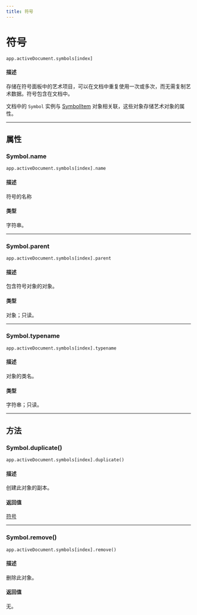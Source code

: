 ```yaml
---
title: 符号
---
```

# 符号

`app.activeDocument.symbols[index]`

#### 描述

存储在符号面板中的艺术项目，可以在文档中重复使用一次或多次，而无需复制艺术数据。符号包含在文档中。

文档中的 `Symbol` 实例与 [SymbolItem](.././SymbolItem) 对象相关联，这些对象存储艺术对象的属性。

---

## 属性

### Symbol.name

`app.activeDocument.symbols[index].name`

#### 描述

符号的名称

#### 类型

字符串。

---

### Symbol.parent

`app.activeDocument.symbols[index].parent`

#### 描述

包含符号对象的对象。

#### 类型

对象；只读。

---

### Symbol.typename

`app.activeDocument.symbols[index].typename`

#### 描述

对象的类名。

#### 类型

字符串；只读。

---

## 方法

### Symbol.duplicate()

`app.activeDocument.symbols[index].duplicate()`

#### 描述

创建此对象的副本。

#### 返回值

[符号](#符号)

---

### Symbol.remove()

`app.activeDocument.symbols[index].remove()`

#### 描述

删除此对象。

#### 返回值

无。